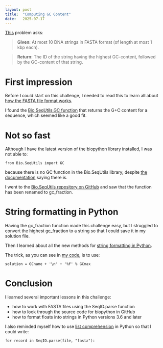 ```yaml
---
layout: post
title:  "Computing GC Content"
date:   2025-07-17
---
```


[This](https://rosalind.info/problems/gc/) problem asks:

> **Given**: At most 10 DNA strings in FASTA format (of length at most 1 kbp each).

> **Return**: The ID of the string having the highest GC-content, followed by the GC-content of that string.

# First impression
Before I could start on this challenge, I needed to read this to learn all about 
[how the FASTA file format works](https://en.wikipedia.org/wiki/FASTA_format).

I found the [Bio.SeqUtils.GC function](https://biopython.org/docs/1.75/api/Bio.SeqUtils.html#Bio.SeqUtils.GC) that returns
the G+C content for a sequence, which seemed like a good fit.

# Not so fast
Although I have the latest version of the biopython library installed, I was not able to:
```aiignore
from Bio.SeqUtils import GC
```
because there is no GC function in the Bio.SeqUtils library, despite [the documentation](https://biopython.org/docs/1.75/api/Bio.SeqUtils.html#Bio.SeqUtils.GC) saying there is.

I went to the [Bio.SeqUtils repository on GitHub](https://github.com/biopython/biopython/blob/master/Bio/SeqUtils/__init__.py) 
and saw that the function has been renamed to gc_fraction.

# String formatting in Python
Having the gc_fraction function made this challenge easy, but I struggled to convert the highest gc_fraction to a string
so that I could save it in my solution file.

Then I learned about all the new methods for [string formatting in Python](https://www.w3schools.com/python/python_string_formatting.asp).

The trick, as you can see in [my code](https://github.com/rmbryan71/rosalind/blob/main/solution-code/gc.py), is to use:
```aiignore
solution = GCname + '\n' + '%f' % GCmax
```

# Conclusion
I learned several important lessons in this challenge:
* how to work with FASTA files using the SeqIO.parse function
* how to look through the source code for biopython in GitHub
* how to format floats into strings in Python versions 3.6 and later

I also reminded myself how to use [list comprehension](https://www.w3schools.com/python/python_lists_comprehension.asp) in Python
so that I could write:
```aiignore
for record in SeqIO.parse(file, "fasta"):
```


